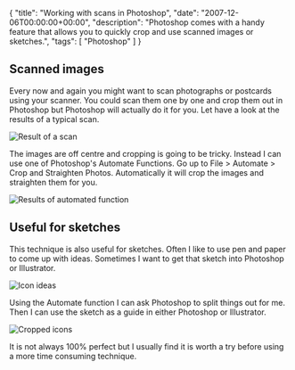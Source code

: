 {
  "title": "Working with scans in Photoshop",
  "date": "2007-12-06T00:00:00+00:00",
  "description": "Photoshop comes with a handy feature that allows you to quickly crop and use scanned images or sketches.",
  "tags": [
    "Photoshop"
  ]
}

## Scanned images

Every now and again you might want to scan photographs or postcards using your scanner. You could scan them one by one and crop them out in Photoshop but Photoshop will actually do it for you. Let have a look at the results of a typical scan.

![Result of a scan][1] 

The images are off centre and cropping is going to be tricky. Instead I can use one of Photoshop's Automate Functions. Go up to File > Automate > Crop and Straighten Photos. Automatically it will crop the images and straighten them for you.

![Results of automated function][2] 

## Useful for sketches

This technique is also useful for sketches. Often I like to use pen and paper to come up with ideas. Sometimes I want to get that sketch into Photoshop or Illustrator. 

![Icon ideas][3] 

Using the Automate function I can ask Photoshop to split things out for me. Then I can use the sketch as a guide in either Photoshop or Illustrator.

![Cropped icons][4] 

It is not always 100% perfect but I usually find it is worth a try before using a more time consuming technique.

 [1]: https://shapeshed.com/images/articles/photos.jpg 
 [2]: https://shapeshed.com/images/articles/cropped_photos.jpg 
 [3]: https://shapeshed.com/images/articles/icon_ideas.jpg 
 [4]: https://shapeshed.com/images/articles/cropped_ideas.jpg 
